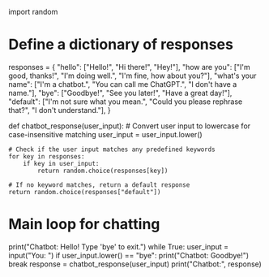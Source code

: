 import random

# Define a dictionary of responses
responses = {
    "hello": ["Hello!", "Hi there!", "Hey!"],
    "how are you": ["I'm good, thanks!", "I'm doing well.", "I'm fine, how about you?"],
    "what's your name": ["I'm a chatbot.", "You can call me ChatGPT.", "I don't have a name."],
    "bye": ["Goodbye!", "See you later!", "Have a great day!"],
    "default": ["I'm not sure what you mean.", "Could you please rephrase that?", "I don't understand."],
}

def chatbot_response(user_input):
    # Convert user input to lowercase for case-insensitive matching
    user_input = user_input.lower()

    # Check if the user input matches any predefined keywords
    for key in responses:
        if key in user_input:
            return random.choice(responses[key])

    # If no keyword matches, return a default response
    return random.choice(responses["default"])

# Main loop for chatting
print("Chatbot: Hello! Type 'bye' to exit.")
while True:
    user_input = input("You: ")
    if user_input.lower() == "bye":
        print("Chatbot: Goodbye!")
        break
    response = chatbot_response(user_input)
    print("Chatbot:", response)


<!---
hari205387u987209/hari205387u987209 is a ✨ special ✨ repository because its `README.md` (this file) appears on your GitHub profile.
You can click the Preview link to take a look at your changes.
--->
